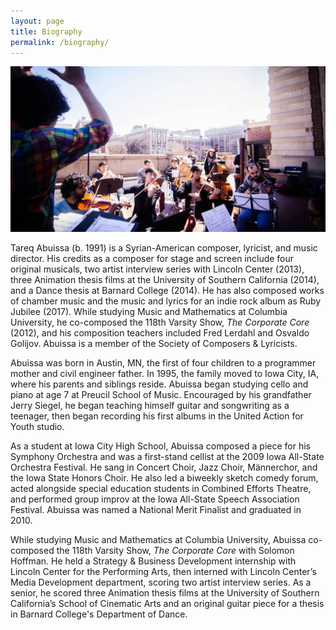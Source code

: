 ```yaml
---
layout: page
title: Biography
permalink: /biography/
---
```


<img src="/assets/Columbians Compose crop.jpeg">

<p>Tareq Abuissa (b. 1991) is a Syrian-American composer, lyricist, and music director. His credits as a composer for stage and screen include four original musicals, two artist interview series with Lincoln Center (2013), three Animation thesis films at the University of Southern California (2014), and a Dance thesis at Barnard College (2014). He has also composed works of chamber music and the music and lyrics for an indie rock album as Ruby Jubilee (2017). While studying Music and Mathematics at Columbia University, he co-composed the 118th Varsity Show, <i>The Corporate Core</i> (2012), and his composition teachers included Fred Lerdahl and Osvaldo Golijov. Abuissa is a member of the Society of Composers &amp; Lyricists.</p>

<p>Abuissa was born in Austin, MN, the first of four children to a programmer mother and civil engineer father. In 1995, the family moved to Iowa City, IA, where his parents and siblings reside. Abuissa began studying cello and piano at age 7 at Preucil School of Music. Encouraged by his grandfather Jerry Siegel, he began teaching himself guitar and songwriting as a teenager, then began recording his first albums in the United Action for Youth studio.</p>

<p>As a student at Iowa City High School, Abuissa composed a piece for his Symphony Orchestra and was a first-stand cellist at the 2009 Iowa All-State Orchestra Festival. He sang in Concert Choir, Jazz Choir, Männerchor, and the Iowa State Honors Choir. He also led a biweekly sketch comedy forum, acted alongside special education students in Combined Efforts Theatre, and performed group improv at the Iowa All-State Speech Association Festival. Abuissa was named a National Merit Finalist and graduated in 2010.</p>

<p>While studying Music and Mathematics at Columbia University, Abuissa co-composed the 118th Varsity Show, <i>The Corporate Core</i> with Solomon Hoffman. He held a Strategy &amp; Business Development internship with Lincoln Center for the Performing Arts, then interned with Lincoln Center’s Media Development department, scoring two artist interview series. As a senior, he scored three Animation thesis films at the University of Southern California’s School of Cinematic Arts and an original guitar piece for a thesis in Barnard College's Department of Dance.</p>